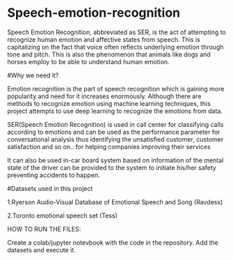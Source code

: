 # Speech-emotion-recognition
Speech Emotion Recognition, abbreviated as SER, is the act of attempting to recognize human emotion and affective states from speech. This is capitalizing on the fact that voice often reflects underlying emotion through tone and pitch. This is also the phenomenon that animals like dogs and horses employ to be able to understand human emotion.


#Why we need it?

Emotion recognition is the part of speech recognition which is gaining more popularity and need for it increases enormously. Although there are methods to recognize emotion using machine learning techniques, this project attempts to use deep learning to recognize the emotions from data.

SER(Speech Emotion Recognition) is used in call center for classifying calls according to emotions and can be used as the performance parameter for conversational analysis thus identifying the unsatisfied customer, customer satisfaction and so on.. for helping companies improving their services

It can also be used in-car board system based on information of the mental state of the driver can be provided to the system to initiate his/her safety preventing accidents to happen.


#Datasets used in this project

1.Ryerson Audio-Visual Database of Emotional Speech and Song (Ravdess)

2.Toronto emotional speech set (Tess)

HOW TO RUN THE FILES:

 Create a colab/jupyter notevbook with the code in the repository. Add the datasets and execute it.

